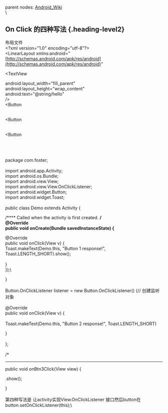 parent nodes: [Android\_Wiki](Android_Wiki.html)\
\

On Click 的四种写法 {.heading-level2}
-------------------

布局文件\
 \<?xml version="1.0" encoding="utf-8"?\>\
 \<LinearLayout
xmlns:android="[http://schemas.android.com/apk/res/android](http://schemas.android.com/apk/res/android)"

\<TextView

android:layout\_width="fill\_parent" \
 android:layout\_height="wrap\_content" \
 android:text="@string/hello"\
 /\>\
 \<Button

\
 \<Button

\
 \<Button

\
 \
 \
 package com.foster;\
 \
 import android.app.Activity;\
 import android.os.Bundle;\
 import android.view.View;\
 import android.view.View.OnClickListener;\
 import android.widget.Button;\
 import android.widget.Toast;\
 \
 public class Demo extends Activity {

/**** Called when the activity is first created. **/\
 @Override\
 public void onCreate(Bundle savedInstanceState) {**

@Override\
 public void onClick(View v) {\
 Toast.makeText(Demo.this, "Button 1 response!",
Toast.LENGTH\_SHORT).show();\
 \
 }\
 });\

}\
 \
 Button.OnClickListener listener = new Button.OnClickListener() {//
创建监听对象\
 \
 @Override\
 public void onClick(View v) {\
 \
 Toast.makeText(Demo.this, "Button 2 response!", Toast.LENGTH\_SHORT)

}\
 \
 };\
 \
 /\*

-   -   -   -   

public void onBtn3Click(View view) {

.show();

}\
 \
 第四种写法是 让activity实现View.OnClickListener
接口然后button在button.setOnClickListener(this);\

